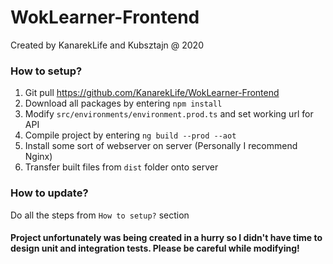 # WokLearner-Frontend
Created by KanarekLife and Kubsztajn @ 2020

### How to setup?
1. Git pull https://github.com/KanarekLife/WokLearner-Frontend
2. Download all packages by entering `npm install`
3. Modify `src/environments/environment.prod.ts` and set working url for API
4. Compile project by entering `ng build --prod --aot`
5. Install some sort of webserver on server (Personally I recommend Nginx)
6. Transfer built files from `dist` folder onto server

### How to update?
Do all the steps from `How to setup?` section

#### Project unfortunately was being created in a hurry so I didn't have time to design unit and integration tests. Please be careful while modifying!
